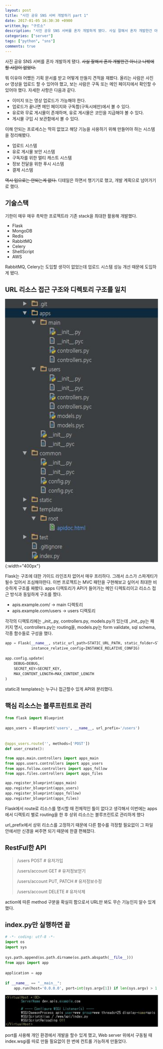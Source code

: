 ```yaml
---
layout: post
title: "사진 공유 SNS 서버 개발하기 part 1"
date: 2017-01-05 16:30:30 +0900
written_by: "구르소"
description: "사진 공유 SNS 서버를 혼자 개발하게 됐다. 사실 잘해서 혼자 개발한건 아니고 나밖에 할 사람이 없었다."
categories: ["server"]
tags: ["python", "sns"]
comments: true
---
```


사진 공유 SNS 서버를 혼자 개발하게 됐다. ~~사실 잘해서 혼자 개발한건 아니고 나밖에 할 사람이 없었다.~~

뭐 이유야 어쨌든 기획 문서를 받고 어떻게 만들지 견적을 재봤다. 올리는 사람은 사진 or 영상을 업로드 할 수 있어야 했고, 보는 사람은 구독 또는 메인 페이지에서 확인할 수 있어야 했다. 자세한 사항은 다음과 같다.

- 이미지 또는 영상 업로드가 가능해야 한다.
- 업로드가 끝나면 메인 페이지와 구독함(구독시에만)에서 볼 수 있다.
- 유로와 무료 게시물이 존재하며, 유로 게시물은 코인을 지급해야 볼 수 있다.
- 게시물 구입 시 보관함에서 볼 수 있다.

이해 안되는 프로세스는 딱히 없었고 해당 기능을 사용하기 위해 만들어야 하는 시스템을 정리해봤다.

- 업로드 시스템
- 유로 게시물 보안 시스템
- 구독자를 위한 멀티 캐스트 시스템
- 정보 전달을 위한 푸시 시스템
- 결제 시스템

~~역시 입으로는 안되는게 없다.~~ 디테일은 하면서 챙기기로 했고, 개발 계획으로 넘어가기로 했다.

## 기술스택

기한이 매우 매우 촉박한 프로젝트라 기존 stack을 최대한 활용해 개발했다.

- Flask
- MongoDB
- Redis
- RabbitMQ
- Celery
- ShellScript
- AWS

RabbitMQ, Celery는 도입할 생각이 없었는데 업로드 시스템 성능 개선 때문에 도입하게 됐다.

## URL 리소스 접근 구조와 디렉토리 구조를 일치

![implement-sns-server-for-sharing-photo-part-1-01](/assets/images/implement-sns-server-for-sharing-photo-part-1/01.jpg){:width="400px"}

Flask는 구조에 대한 가이드 라인조차 없어서 매우 프리하다. 그래서 소스가 스파게티가 될수 있어서 조심해야한다. 이번 프로젝트는 MVC 패턴을 구현해보고 싶어서 최대한 비슷하게 구조를 짜봤다. apps 디렉토리가 API가 들어가는 메인 디렉토리이고 리소스 접근 방식과 동일하게 구조를 짰다.

- apis.example.com/ -> main 디렉토리
- apis.example.com/users -> users 디렉토리

각각의 디렉토리에는 \__init__.py, controllers.py, models.py가 있는데 \__init__.py는 패키지 명시, controllers.py는 routing을, models.py는 form validate, sql schema, 각종 함수들로 구성을 했다.

```py
app = Flask(__name__, static_url_path=STATIC_URL_PATH, static_folder=STATIC_FOLDER, template_folder=TEMPLATE_FOLDER,
            instance_relative_config=INSTANCE_RELATIVE_CONFIG)

app.config.update(
    DEBUG=DEBUG,
    SECRET_KEY=SECRET_KEY,
    MAX_CONTENT_LENGTH=MAX_CONTENT_LENGTH
)
```

static과 templates는 누구나 접근할수 있게 API와 분리했다.

## 핵심 리소스는 블루프린트로 관리

```py
from flask import Blueprint

apps_users = Blueprint('users', __name__, url_prefix='/users')


@apps_users.route('', methods=['POST'])
def user_create():
```

```py
from apps.main.controllers import apps_main
from apps.users.controllers import apps_users
from apps.follow.controllers import apps_follow
from apps.files.controllers import apps_files
```

```py
app.register_blueprint(apps_main)
app.register_blueprint(apps_users)
app.register_blueprint(apps_follow)
app.register_blueprint(apps_files)
```

Flask에서 route로 리소스를 명시할 때 전체적인 틀이 없다고 생각해서 이번에는 apps에서 디렉토리 별로 routing을 한 후 상위 리소스는 블루프린트로 관리하게 했다

url_prefix에서 상위 리소스를 고정하기 때문에 다른 함수를 걱정할 필요없이 그 파일 안에서만 신경을 써주면 되기 때문에 한결 편해졌다.

## RestFul한 API

> /users POST  # 유저가입
>
> /users/account GET  # 유저정보얻기
>
> /users/account PUT, PATCH  # 유저정보수정
>
> /users/account DELETE  # 유저삭제

action에 따른 method 구분을 확실히 함으로서 URL만 봐도 무슨 기능인지 알수 있게 했다.

## index.py만 실행하면 끝

```py
# -*- coding: utf-8 -*-
import os
import sys

sys.path.append(os.path.dirname(os.path.abspath(__file__)))
from apps import app

application = app

if __name__ == "__main__":
    app.run(host='0.0.0.0', port=int(sys.argv[1]) if len(sys.argv) > 1 else 7777, debug=True)
```

![implement-sns-server-for-sharing-photo-part-1-02](/assets/images/implement-sns-server-for-sharing-photo-part-1/02.jpg)

port를 사용해 개인 환경에서 개발을 할수 있게 했고, Web server 위에서 구동될 때 index.wsgi를 따로 만들 필요없이 한 번에 컨트롤 가능하게 만들었다.

